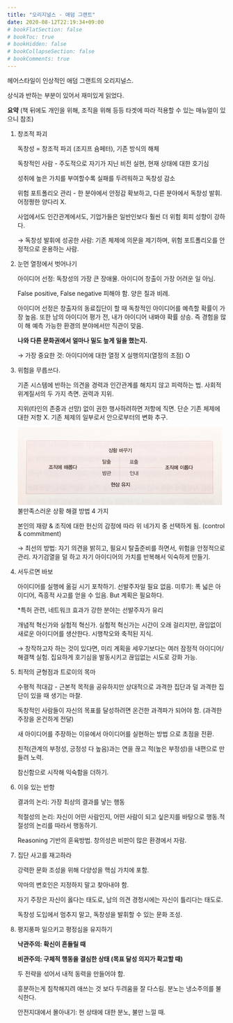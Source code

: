 ```yaml
---
title: "오리지널스 - 애덤 그랜트"
date: 2020-08-12T22:19:34+09:00
# bookFlatSection: false
# bookToc: true
# bookHidden: false
# bookCollapseSection: false
# bookComments: true
---
```




헤어스타일이 인상적인 애덤 그랜트의 오리지널스.

상식과 반하는 부분이 있어서 재미있게 읽었다.



**요약** (책 뒤에도 개인을 위해, 조직을 위해 등등 타겟에 따라 적용할 수 있는 매뉴얼이 있으니 참조)



1. 창조적 파괴

   독창성 = 창조적 파괴 (조지프 슘페터), 기존 방식의 해체

   독창적인 사람 - 주도적으로 자기가 지닌 비전 실현, 현재 상태에 대한 호기심 

   성취에 높은 가치를 부여할수록 실패를 두려워하고 독창성 감소

   위험 포트폴리오 관리 - 한 분야에서 안정감 확보하고, 다른 분야에서 독창성 발휘. 어정쩡한 양다리 X.

   사업에서도 인간관계에서도, 기업가들은 일반인보다 훨씬 더 위험 회피 성향이 강하다.

   → 독창성 발휘에 성공한 사람: 기존 체제에 의문을 제기하며, 위험 포트폴리오를 안정적으로 운용하는 사람.

2. 눈먼 열정에서 벗어나기

   아이디어 선정: 독창성의 가장 큰 장애물. 아이디어 창출이 가장 어려운 일 아님.

   False positive, False negative 피해야 함. 양은 질과 비례. 

   아이디어 선정은 창출자의 동료집단이 할 때 독창적인 아이디어를 예측할 확률이 가장 높음. 또한 남의 아이디어 평가 전, 내가 아이디어 내봐야 확률 상승. 즉 경험을 많이 해 예측 가능한 환경의 분야에서만 직관이 맞음.

   **나와 다른 문화권에서 얼마나 밀도 높게 일을 했는지.**

   → 가장 중요한 것: 아이디어에 대한 열정 X 실행의지(열정의 초점) O

3. 위험을 무릅쓰다.

   기존 시스템에 반하는 의견을 경력과 인간관계를 해치지 않고 피력하는 법.
   사회적 위계질서의 두 가지 측면. 권력과 지위.

   지위(타인의 존중과 선망) 없이 권한 행사하려하면 저항에 직면. 단순 기존 체제에 대한 저항 X. 기존 체제의 일부로서 안으로부터의 변화 추구. 

   ![shared_articles](/image/200812.png) 불만족스러운 상황 해결 방법 4 가지

   본인의 재량 & 조직에 대한 헌신의 감정에 따라 위 네가지 중 선택하게 됨. (control & commitment)

   → 최선의 방법: 자기 의견을 밝히고, 필요시 탈출준비를 하면서, 위험을 안정적으로 관리. 자기검열을 덜 하고 자기 아이디어의 가치를 반복해서 익숙하게 만들기.

4. 서두르면 바보

   아이디어를 실행에 옮길 시기 포착하기. 선발주자일 필요 없음.
   미루기: 폭 넓은 아이디어, 즉흥적 사고를 얻을 수 있음. But 계획은 필요하다.

   *특허 관련, 네트워크 효과가 강한 분야는 선발주자가 유리

   개념적 혁신가와 실험적 혁신가. 실험적 혁신가는 시간이 오래 걸리지만, 끊임없이 새로운 아이디어를 생산한다. 시행착오와 축적된 지식.

   → 창작하고자 하는 것이 있다면, 미리 계획을 세우기보다는 여러 잠정적 아이디어/해결책 실험. 집요하게 호기심을 발동시키고 끊임없는 시도로 강화 가능.

5. 최적의 균형점과 트로이의 목마

   수평적 적대감 - 근본적 목적을 공유하지만 상대적으로 과격한 집단과 덜 과격한 집단이 있을 때 생기는 마찰. 

   독창적인 사람들이 자신의 목표를 달성하려면 온건한 과격파가 되어야 함. (과격한 주장을 온건하게 전달)

   새 아이디어를 주장하는 이유에서 아이디어를 실현하는 방법 으로 초점을 전환. 

   친적(관계의 부정성, 긍정성 다 높음)과는 연을 끊고 적(높은 부정성)을 내편으로 만들려 노력.

   참신함으로 시작해 익숙함을 더하기.

6. 이유 있는 반항

   결과의 논리: 가장 최상의 결과를 낳는 행동

   적절성의 논리: 자신이 어떤 사람인지, 어떤 사람이 되고 싶은지를 바탕으로 행동.적절성의 논리를 따라서 행동하기.

   Reasoning 기반의 훈육방법. 창의성은 비판이 많은 환경에서 자람.

7. 집단 사고를 재고하라

   강력한 문화 조성을 위해 다양성을 핵심 가치에 포함.

   악마의 변호인은 지정하지 말고 찾아내야 함.

   자기 주장은 자신이 옳다는 태도로, 남의 의견 경청시에는 자신이 틀리다는 태도로.

   독창성 도입에서 멈추지 말고, 독창성을 발휘할 수 있는 문화 조성.

8. 평지풍파 일으키고 평정심을 유지하기

   **낙관주의: 확신이 흔들릴 때**

   **비관주의: 구체적 행동을 결심한 상태 (목표 달성 의지가 확고할 때)**

   두 전략을 섞어서 내적 동력을 만들어야 함.

   흥분하는게 침착해지려 애쓰는 것 보다 두려움을 잘 다스림. 분노는 냉소주의를 불식한다.

   안전지대에서 몰아내기: 현 상태에 대한 분노, 불만 느낄 때.